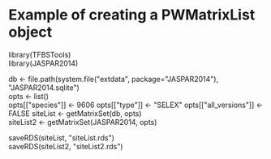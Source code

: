 # Example of creating a PWMatrixList object

  library(TFBSTools)  
  library(JASPAR2014)

  db <- file.path(system.file("extdata", package="JASPAR2014"), "JASPAR2014.sqlite")  
  opts <- list()  
  opts[["species"]] <- 9606
  opts[["type"]] <- "SELEX"
  opts[["all_versions"]] <- FALSE
  siteList <- getMatrixSet(db, opts)  
  siteList2 <- getMatrixSet(JASPAR2014, opts)

  saveRDS(siteList, "siteList.rds")   
  saveRDS(siteList2, "siteList2.rds")
